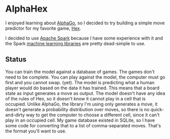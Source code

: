 # AlphaHex

I enjoyed learning about [AlphaGo](https://deepmind.com/alpha-go.html), so I decided to try building a simple move predictor for my favorite game, [Hex](https://en.wikipedia.org/wiki/Hex_(board_game)).

I decided to use [Apache Spark](http://spark.apache.org/) because I have some experience with it and the Spark [machine learning libraries](http://spark.apache.org/docs/latest/mllib-guide.html) are pretty dead-simple to use.

## Status

You can train the model against a database of games.  The games don't need to be complete.
You can play against the model, the computer must go first and you cannot swap. (yet).
The model is predicting what a human player would do based on the data it has trained.  This means that a board state as input generates a move as output.  The model doesn't have any idea of the rules of Hex, so it doesn't know it cannot play in a cell that is occupied.  Unlike AlphaGo, the library I'm using only generates a move, it doesn't generate a probability distribution over moves, so there is no quick-and-dirty way to get the computer to choose a different cell, since it can't play in an occupied cell.  My game database existed in SQLite, so I have some code for converting that to a list of comma-separated moves.  That's the format you'll want to use.

